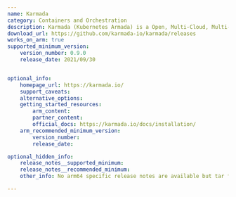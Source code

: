 ```yaml
---
name: Karmada
category: Containers and Orchestration
description: Karmada (Kubernetes Armada) is a Open, Multi-Cloud, Multi-Cluster Kubernetes Orchestration.
download_url: https://github.com/karmada-io/karmada/releases
works_on_arm: true
supported_minimum_version:
    version_number: 0.9.0
    release_date: 2021/09/30


optional_info:
    homepage_url: https://karmada.io/
    support_caveats:
    alternative_options:
    getting_started_resources:
        arm_content:
        partner_content:
        official_docs: https://karmada.io/docs/installation/
    arm_recommended_minimum_version:
        version_number:
        release_date:

optional_hidden_info:
    release_notes__supported_minimum:
    release_notes__recommended_minimum:
    other_info: No arm64 specific release notes are available but tar file is released for ARM64 from [v0.9.0](https://github.com/karmada-io/karmada/releases/tag/v0.9.0).

---
```

